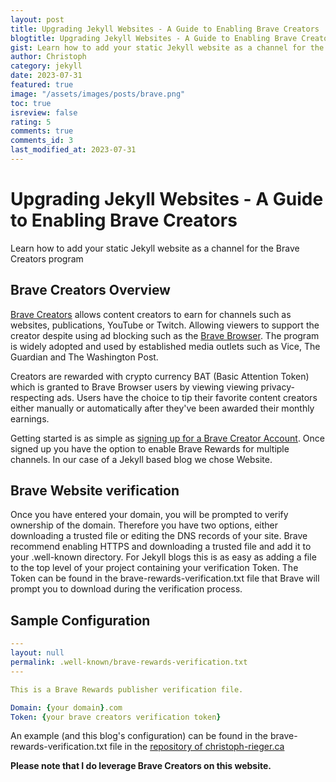 ```yaml
---
layout: post
title: Upgrading Jekyll Websites - A Guide to Enabling Brave Creators
blogtitle: Upgrading Jekyll Websites - A Guide to Enabling Brave Creators
gist: Learn how to add your static Jekyll website as a channel for the Brave Creators program
author: Christoph
category: jekyll
date: 2023-07-31
featured: true
image: "/assets/images/posts/brave.png"
toc: true
isreview: false
rating: 5
comments: true
comments_id: 3
last_modified_at: 2023-07-31
---
```


# Upgrading Jekyll Websites - A Guide to Enabling Brave Creators

Learn how to add your static Jekyll website as a channel for the Brave Creators program

## Brave Creators Overview

[Brave Creators](https://creators.brave.com/) allows content creators to earn for channels such as websites, publications, YouTube or Twitch. Allowing viewers to support the creator despite using ad blocking such as the [Brave Browser](https://brave.com/). The program is widely adopted and used by established media outlets such as Vice, The Guardian and The Washington Post.

Creators are rewarded with crypto currency BAT (Basic Attention Token) which is granted to Brave Browser users by viewing viewing privacy-respecting ads. Users have the choice to tip their favorite content creators either manually or automatically after they've been awarded their monthly earnings.

Getting started is as simple as [signing up for a Brave Creator Account](https://creators.brave.com/sign-up). Once signed up you have the option to enable Brave Rewards for multiple channels. In our case of a Jekyll based blog we chose Website.

## Brave Website verification

Once you have entered your domain, you will be prompted to verify ownership of the domain. Therefore you have two options, either downloading a trusted file or editing the DNS records of your site. Brave recommend enabling HTTPS and downloading a trusted file and add it to your .well-known directory. For Jekyll blogs this is as easy as adding a file to the top level of your project containing your verification Token. The Token can be found in the brave-rewards-verification.txt file that Brave will prompt you to download during the verification process.

## Sample Configuration

```yaml
---
layout: null
permalink: .well-known/brave-rewards-verification.txt
---

This is a Brave Rewards publisher verification file.

Domain: {your domain}.com
Token: {your brave creators verification token}
```

An example (and this blog's configuration) can be found in the brave-rewards-verification.txt file in the [repository of christoph-rieger.ca](https://github.com/chphr/christoph-rieger/blob/main/brave-rewards-verification.txt)

**Please note that I do leverage Brave Creators on this website.**
